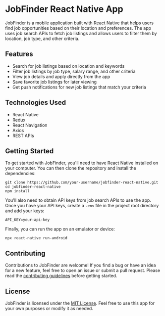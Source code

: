 # JobFinder React Native App

JobFinder is a mobile application built with React Native that helps users find job opportunities based on their location and preferences. The app uses job search APIs to fetch job listings and allows users to filter them by location, job type, and other criteria.

## Features

- Search for job listings based on location and keywords
- Filter job listings by job type, salary range, and other criteria
- View job details and apply directly from the app
- Save favorite job listings for later viewing
- Get push notifications for new job listings that match your criteria

<!-- ## Screenshots

![Screenshot 1](screenshots/screenshot1.png)
![Screenshot 2](screenshots/screenshot2.png) -->

## Technologies Used

- React Native
- Redux
- React Navigation
- Axios
- REST APIs

## Getting Started

To get started with JobFinder, you'll need to have React Native installed on your computer. You can then clone the repository and install the dependencies:

```
git clone https://github.com/your-username/jobfinder-react-native.git
cd jobfinder-react-native
npm install
```

You'll also need to obtain API keys from job search APIs to use the app. Once you have your API keys, create a `.env` file in the project root directory and add your keys:

```
API_KEY=your-api-key
```

Finally, you can run the app on an emulator or device:

```
npx react-native run-android
```

## Contributing

Contributions to JobFinder are welcome! If you find a bug or have an idea for a new feature, feel free to open an issue or submit a pull request. Please read the [contributing guidelines](CONTRIBUTING.md) before getting started.

## License

JobFinder is licensed under the [MIT License](LICENSE). Feel free to use this app for your own purposes or modify it as needed.
